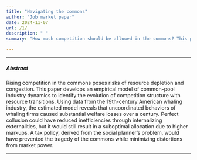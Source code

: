 ```yaml
---
title: "Navigating the commons"
author: "Job market paper"
date: 2024-11-07
url: /1/
description: " "
summary: "How much competition should be allowed in the commons? This paper builds an empirical model of common-pool industry dynamics and applies it to the 19th-century American whaling industry."

---
```


---

##### Abstract

Rising competition in the commons poses risks of resource depletion and congestion. This paper develops an empirical model of common-pool industry dynamics to identify the evolution of competition structure with resource transitions. Using data from the 19th-century American whaling industry, the estimated model reveals that uncoordinated behaviors of whaling firms caused substantial welfare losses over a century. Perfect collusion could have reduced inefficiencies through internalizing externalities, but it would still result in a suboptimal allocation due to higher markups. A tax policy, derived from the social planner’s problem, would have prevented the tragedy of the commons while minimizing distortions from market power.

---
